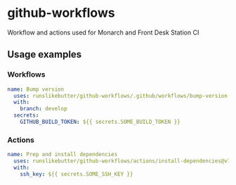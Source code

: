# github-workflows
Workflow and actions used for Monarch and Front Desk Station CI

## Usage examples
### Workflows
```yaml
name: Bump version
  uses: runslikebutter/github-workflows/.github/workflows/bump-version.yml@v7
  with:
    branch: develop
  secrets:
    GITHUB_BUILD_TOKEN: ${{ secrets.SOME_BUILD_TOKEN }}
```

### Actions
```yaml
name: Prep and install dependencies
  uses: runslikebutter/github-workflows/actions/install-dependencies@v7
  with:
    ssh_key: ${{ secrets.SOME_SSH_KEY }}
```